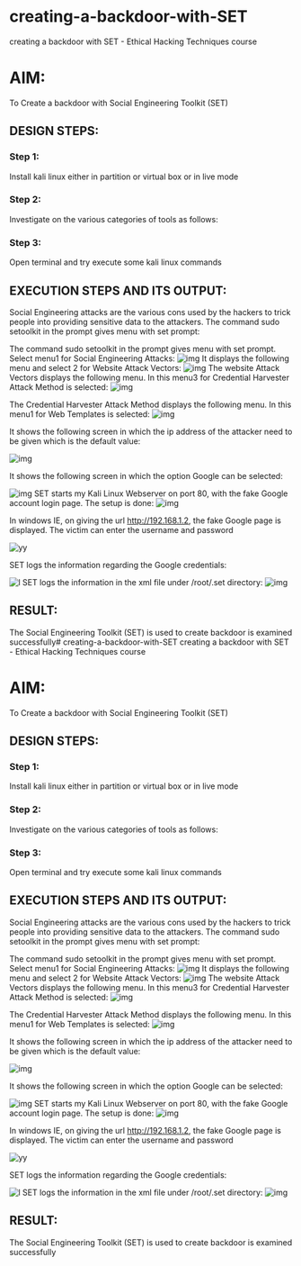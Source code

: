 # creating-a-backdoor-with-SET
creating a backdoor with SET - Ethical Hacking Techniques course

# AIM:
To Create a backdoor with Social Engineering Toolkit (SET)

## DESIGN STEPS:

### Step 1:

Install kali linux either in partition or virtual box or in live mode


### Step 2:

Investigate on the various categories of tools as follows:

### Step 3:

Open terminal and try execute some kali linux commands

## EXECUTION STEPS AND ITS OUTPUT:
Social Engineering attacks are the various cons used by the hackers to trick people into providing sensitive data to 
the attackers. 
The command sudo setoolkit in the prompt gives menu with set prompt:

The command sudo setoolkit in the prompt gives menu with set prompt. Select menu1 for Social Engineering Attacks:
![img](Screenshot_2023-05-29_03_56_17.png)
It displays the following menu and select 2 for Website Attack Vectors:
![img](Screenshot_2023-05-29_03_56_37.png)
The website Attack Vectors displays the following menu. In this menu3 for Credential Harvester Attack Method is selected:
![img](Screenshot_2023-05-29_03_56_47.png)

The Credential Harvester Attack Method displays the following menu. In this menu1 for Web Templates is selected:
![img](Screenshot_2023-05-29_03_57_44.png)

It shows the following screen in which the ip address of the attacker need to be given which is the default value:

![img]( Screenshot_2023-05-29_03_57_57.png)

It shows the following screen in which the option Google can be selected:

![img]( Screenshot_2023-05-29_03_58_05.png)
SET starts my Kali Linux Webserver on port 80, with the fake Google account login page. The setup is done:
![img]( Screenshot_2023-05-29_04_02_27.png)


In windows IE, on giving the url http://192.168.1.2, the fake Google page is displayed. The victim can enter the username and password

![yy](https://github.com/praveenst13/creating-a-backdoor-with-SET/assets/118787793/2134f46c-b6de-4abb-9ddf-94885869c278)


SET logs the information regarding the Google credentials:

![l](https://github.com/praveenst13/creating-a-backdoor-with-SET/assets/118787793/569bac5b-8b6b-4f99-b679-bdf6e3878475)
SET logs the information in the xml file under /root/.set directory:
![img](Screenshot_2023-06-02_05_43_03.png)







## RESULT:
The Social Engineering Toolkit (SET) is used to create backdoor is  examined successfully# creating-a-backdoor-with-SET
creating a backdoor with SET - Ethical Hacking Techniques course

# AIM:
To Create a backdoor with Social Engineering Toolkit (SET)

## DESIGN STEPS:

### Step 1:

Install kali linux either in partition or virtual box or in live mode


### Step 2:

Investigate on the various categories of tools as follows:

### Step 3:

Open terminal and try execute some kali linux commands

## EXECUTION STEPS AND ITS OUTPUT:
Social Engineering attacks are the various cons used by the hackers to trick people into providing sensitive data to 
the attackers. 
The command sudo setoolkit in the prompt gives menu with set prompt:

The command sudo setoolkit in the prompt gives menu with set prompt. Select menu1 for Social Engineering Attacks:
![img](Screenshot_2023-05-29_03_56_17.png)
It displays the following menu and select 2 for Website Attack Vectors:
![img](Screenshot_2023-05-29_03_56_37.png)
The website Attack Vectors displays the following menu. In this menu3 for Credential Harvester Attack Method is selected:
![img](Screenshot_2023-05-29_03_56_47.png)

The Credential Harvester Attack Method displays the following menu. In this menu1 for Web Templates is selected:
![img](Screenshot_2023-05-29_03_57_44.png)

It shows the following screen in which the ip address of the attacker need to be given which is the default value:

![img]( Screenshot_2023-05-29_03_57_57.png)

It shows the following screen in which the option Google can be selected:

![img]( Screenshot_2023-05-29_03_58_05.png)
SET starts my Kali Linux Webserver on port 80, with the fake Google account login page. The setup is done:
![img]( Screenshot_2023-05-29_04_02_27.png)


In windows IE, on giving the url http://192.168.1.2, the fake Google page is displayed. The victim can enter the username and password

![yy](https://github.com/praveenst13/creating-a-backdoor-with-SET/assets/118787793/2134f46c-b6de-4abb-9ddf-94885869c278)


SET logs the information regarding the Google credentials:

![l](https://github.com/praveenst13/creating-a-backdoor-with-SET/assets/118787793/569bac5b-8b6b-4f99-b679-bdf6e3878475)
SET logs the information in the xml file under /root/.set directory:
![img](Screenshot_2023-06-02_05_43_03.png)







## RESULT:
The Social Engineering Toolkit (SET) is used to create backdoor is  examined successfully
